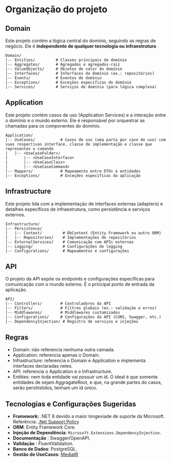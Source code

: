 # Organização do projeto

## Domain

Este projeto contém a lógica central do domínio, seguindo as regras de negócio. Ele é **independente de qualquer tecnologia ou infraestrutura** .

```
Domain/
|-- Entities/         # Classes principais do domínio
|-- Aggregates/       # Agregados e agregados-raiz
|-- ValueObjects/     # Objetos de valor do domínio
|-- Interfaces/       # Interfaces do domínio (ex.: repositórios)
|-- Events/           # Eventos de domínio
|-- Exceptions/       # Exceções específicas do domínio
|-- Services/         # Serviços de domínio (para lógica complexa)

```

## Application

Este projeto contém casos de uso (Application Services) e a interação entre o domínio e o mundo externo. Ele é responsável por orquestrar as chamadas para os componentes do domínio.

```
Application/
|-- UseCases/           # Casos de uso (uma parta por caso de uso) com suas respectivas interface, classe de implementação e classe que representes o comando
|   |-- <UseCaseFolder>/       
|       |-- <UseCaseInterface>    
|       |-- <UseCaseClass>   
|       |-- <UseCaseCommand>   
|-- Mappers/            # Mapeamento entre DTOs e entidades
|-- Exceptions/         # Exceções específicas da aplicação

```

## Infrastructure

Este projeto lida com a implementação de interfaces externas (adapters) e detalhes específicos de infraestrutura, como persistência e serviços externos.

```
Infrastructure/
|-- Persistence/
|   |-- Context/         # DbContext (Entity Framework ou outro ORM)
|   |-- Repositories/    # Implementações de repositórios
|-- ExternalServices/    # Comunicação com APIs externas
|-- Logging/             # Configurações de logging
|-- Configurations/      # Mapeamentos e configurações

```

## API

O projeto da API expõe os endpoints e configurações específicas para comunicação com o mundo externo. É o principal ponto de entrada da aplicação.

```
API/
|-- Controllers/        # Controladores da API
|-- Filters/            # Filtros globais (ex.: validação e erros)
|-- Middlewares/        # Middlewares customizados
|-- Configurations/     # Configurações da API (CORS, Swagger, etc.)
|-- DependencyInjection/ # Registro de serviços e injeções

```

## Regras

- Domain: não referencia nenhuma outra camada.
- Application: referencia apenas o Domain.
- Infrastructure: referencia o Domain e Application e implementa interfaces declaradas neles.
- API: referencia o Application e o Infrastructure.
- Entities: nem toda entidade vai possuir um id. O ideal é que somente entidades de sejam AggragateRoot, e que, na grande partes do casos, serão persitistidos, tenham um id único.

## Tecnologias e Configurações Sugeridas

* **Framework:** .NET 8 devido a maior longeviade de suporte da Microsoft. Referência: [.Net Support Policy](https://dotnet.microsoft.com/en-us/platform/support/policy)
* **ORM**: Entity Framework Core.
* **Injeção de Dependência**: `Microsoft.Extensions.DependencyInjection`.
* **Documentação** : Swagger/OpenAPI.
* **Validação** : FluentValidation.
* **Banco de Dados**: PostgreSQL.
* **Gestão de UseCases**: [MediatR](https://github.com/jbogard/MediatR)
